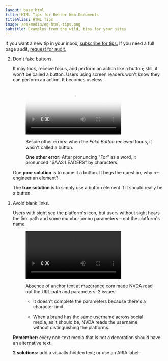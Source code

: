 ```yaml
---
layout: base.html
title: HTML Tips for Better Web Documents
titleAlias: HTML Tips
image: /en/media/og-html-tips.png
subtitle: Examples from the wild, tips for your sites
---
```


If you want a new tip in your inbox, [subscribe for tips.](https://toheeb.substack.com) If you need a full page audit, [request for audit.](https://tally.so/r/3q1vQ9)


<ol reversed>

<li>

Don't fake buttons.

It may look, receive focus, and perform an action like a button; still, it won't be called a button. Users using screen readers won't know they can perform an action. It becomes useless.

<figure>
<p>
  <video 
    src="/en/media/kree8-target.m4v" 
    poster="/en/media/pt-kree8-btn.png"
    controls>
  </video>
</p>
<figcaption>

Beside other errors: when the <i>Fake Button</i> recieved focus, it wasn't called a button.

<strong>One other error:</strong> After pronuncing "For" as a word, it pronunced "SAAS LEADERS" by characters.
</figcaption>
</figure>

One <strong>poor solution</strong> is to name it a button. It begs the question, why re-engineer an element?

The <strong>true solution</strong> is to simply use a button element if it should really be a button.
</li>

<li>

Avoid blank links.

Users with sight see the platform's icon, but users without sight hears the link path and some mumbo-jumbo parameters – not the platform's name.

<figure>
<p><video src="/en/media/mazerance-links.m4v" controls></video></p>
<figcaption>

Absence of anchor text at mazerance.com made NVDA read out the URL path and parameters; 2 issues:

- It doesn't complete the parameters because there's a character limit. 

- When a brand has the same username across social media, as it should be, NVDA reads the username without distinguishing the platforms.
</figcaption>
</figure>

<strong>Remember:</strong> every non-text media that is not a decoration should have an alternative text.

<strong>2 solutions:</strong> add a visually-hidden text; or use an ARIA label.
</li>

</ol>